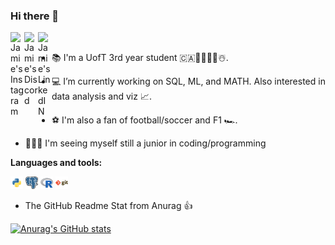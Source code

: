 ### Hi there 👋


<a href="https://www.instagram.com/wakinglions__/">
  <img align="left" alt="Jamie's Instagram" width="22px" src="https://raw.githubusercontent.com/hussainweb/hussainweb/main/icons/instagram.png" />
</a>
<a href="https://discord.com/channels/@me/1079547666377228288">
  <img align="left" alt="Jamie's Discord" width="22px" src="https://raw.githubusercontent.com/peterthehan/peterthehan/master/assets/discord.svg" />
</a>

</a>
<a href="https://www.linkedin.com/in/yueyu10">
  <img align="left" alt="Jamie's LinkedIN" width="22px" src="https://raw.githubusercontent.com/peterthehan/peterthehan/master/assets/linkedin.svg" />
</a>
<br />

- 📚  I'm a UofT 3rd year student 🇨🇦🍁🍂🥶🧊☃️.
- 💻  I’m currently working on SQL, ML, and MATH. Also interested in data analysis and viz 📈.
  
- ⚽️  I'm also a fan of football/soccer and F1 🏎.
  
- 🧑🏻‍💻  I'm seeing myself still a junior in coding/programming
  

**Languages and tools:**  

<code><img height="20" src="https://raw.githubusercontent.com/github/explore/80688e429a7d4ef2fca1e82350fe8e3517d3494d/topics/python/python.png"></code>
<code><img height="20" src="https://raw.githubusercontent.com/github/explore/80688e429a7d4ef2fca1e82350fe8e3517d3494d/topics/postgresql/postgresql.png"></code>
<code><img height="20" src="https://raw.githubusercontent.com/github/explore/80688e429a7d4ef2fca1e82350fe8e3517d3494d/topics/r/r.png"></code>
<code><img height="20" src="https://raw.githubusercontent.com/github/explore/80688e429a7d4ef2fca1e82350fe8e3517d3494d/topics/git/git.png"></code>
  
- The GitHub Readme Stat from Anurag 👍



  




[![Anurag's GitHub stats](https://github-readme-stats.vercel.app/api?username=Jamie1377&show=reviews,discussions_started,discussions_answered&show_icons=true&theme=dracula)](https://github.com/anuraghazra/github-readme-stats)






<!--
**Jamie1377/Jamie1377** is a ✨ _special_ ✨ repository because its `README.md` (this file) appears on your GitHub profile.

Here are some ideas to get you started:

- 🔭 I’m currently working on ...
- 🌱 I’m currently learning ...
- 👯 I’m looking to collaborate on ...
- 🤔 I’m looking for help with ...
- 💬 Ask me about ...
- 📫 How to reach me: ...
- 😄 Pronouns: ...
- ⚡ Fun fact: ...
-->
